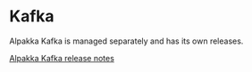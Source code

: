 # Kafka

Alpakka Kafka is managed separately and has its own releases.

[Alpakka Kafka release notes](https://doc.akka.io/docs/alpakka-kafka/current/release-notes/index.html)
